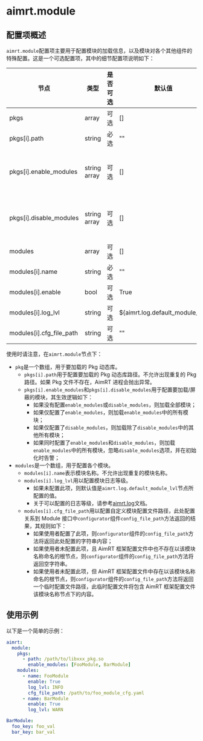 # aimrt.module

## 配置项概述

`aimrt.module`配置项主要用于配置模块的加载信息，以及模块对各个其他组件的特殊配置。这是一个可选配置项，其中的细节配置项说明如下：

| 节点                     | 类型         | 是否可选 | 默认值                          | 作用                                                            |
| ------------------------ | ------------ | -------- | ------------------------------- | --------------------------------------------------------------- |
| pkgs                     | array        | 可选     | []                              | 要加载的 Pkg 动态库配置                                         |
| pkgs[i].path             | string       | 必选     | ""                              | 要加载的 Pkg 动态库路径                                         |
| pkgs[i].enable_modules   | string array | 可选     | []                              | 此动态库中要加载的模块名称，不可与 disable_modules 选项同时使用 |
| pkgs[i].disable_modules  | string array | 可选     | []                              | 此动态库中要屏蔽的模块名称，不可与 enable_modules 选项同时使用  |
| modules                  | array        | 可选     | []                              | 模块详细配置                                                    |
| modules[i].name          | string       | 必选     | ""                              | 模块名称                                                        |
| modules[i].enable        | bool         | 可选     | True                            | 是否启用                                                        |
| modules[i].log_lvl       | string       | 可选     | ${aimrt.log.default_module_lvl} | 模块日志级别                                                    |
| modules[i].cfg_file_path | string       | 可选     | ""                              | 自定义模块配置文件路径                                          |

使用时请注意，在`aimrt.module`节点下：

- `pkg`是一个数组，用于要加载的 Pkg 动态库。
  - `pkgs[i].path`用于配置要加载的 Pkg 动态库路径。不允许出现重复的 Pkg 路径。如果 Pkg 文件不存在，AimRT 进程会抛出异常。
  - `pkgs[i].enable_modules`和`pkgs[i].disable_modules`用于配置要加载/屏蔽的模块，其生效逻辑如下：
    - 如果没有配置`enable_modules`或`disable_modules`，则加载全部模块；
    - 如果仅配置了`enable_modules`，则加载`enable_modules`中的所有模块；
    - 如果仅配置了`disable_modules`，则加载除了`disable_modules`中的其他所有模块；
    - 如果同时配置了`enable_modules`和`disable_modules`，则加载`enable_modules`中的所有模块，忽略`disable_modules`选项，并在初始化时告警；
- `modules`是一个数组，用于配置各个模块。
  - `modules[i].name`表示模块名称。不允许出现重复的模块名称。
  - `modules[i].log_lvl`用以配置模块日志等级。
    - 如果未配置此项，则默认值是`aimrt.log.default_module_lvl`节点所配置的值。
    - 关于可以配置的日志等级，请参考[aimrt.log](./log.md)文档。
  - `modules[i].cfg_file_path`用以配置自定义模块配置文件路径，此处配置关系到 Module 接口中`configurator`组件`config_file_path`方法返回的结果，其规则如下：
    - 如果使用者配置了此项，则`configurator`组件的`config_file_path`方法将返回此处配置的字符串内容；
    - 如果使用者未配置此项，且 AimRT 框架配置文件中也不存在以该模块名称命名的根节点，则`configurator`组件的`config_file_path`方法将返回空字符串。
    - 如果使用者未配置此项，但 AimRT 框架配置文件中存在以该模块名称命名的根节点，则`configurator`组件的`config_file_path`方法将返回一个临时配置文件路径，此临时配置文件将包含 AimRT 框架配置文件该模块名称节点下的内容。

## 使用示例

以下是一个简单的示例：

```yaml
aimrt:
  module:
    pkgs:
      - path: /path/to/libxxx_pkg.so
        enable_modules: [FooModule, BarModule]
    modules:
      - name: FooModule
        enable: True
        log_lvl: INFO
        cfg_file_path: /path/to/foo_module_cfg.yaml
      - name: BarModule
        enable: True
        log_lvl: WARN

BarModule:
  foo_key: foo_val
  bar_key: bar_val
```
